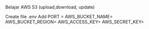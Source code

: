 Belajar AWS S3 (upload,download, update)

Create file .env
Add
PORT = 
AWS_BUCKET_NAME=
AWS_BUCKET_REGION=
AWS_ACCESS_KEY=
AWS_SECRET_KEY=